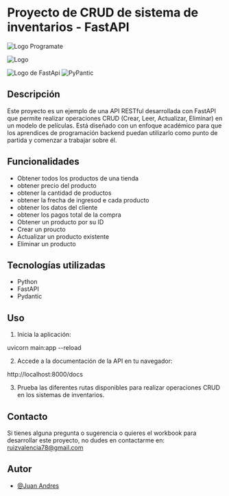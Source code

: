 # Proyecto de CRUD de sistema de inventarios - FastAPI

<img src="img/programate-academy.png" alt="Logo Programate">

![Logo](https://www.python.org/static/community_logos/python-logo-inkscape.svg)

<img src="img/logo-teal.png" alt="Logo de FastApi">

<img src="img/OIP.ktYu1YG5yHsi70F2CL39PwHaCI.png" alt="PyPantic">

## Descripción

Este proyecto es un ejemplo de una API RESTful desarrollada con FastAPI que permite realizar operaciones CRUD (Crear, Leer, Actualizar, Eliminar) en un modelo de películas. Está diseñado con un enfoque académico para que los aprendices de programación backend puedan utilizarlo como punto de partida y comenzar a trabajar sobre él.

## Funcionalidades

- Obtener todos los productos de una tienda
- obtener precio del producto
- obtener la cantidad de productos
- obtener la frecha de ingresod e cada producto
- obtener los datos del cliente
- obtener los pagos total de la compra
- Obtener un producto por su ID
- Crear un proucto
- Actualizar un producto existente
- Eliminar un producto

## Tecnologías utilizadas

- Python
- FastAPI
- Pydantic




## Uso

1. Inicia la aplicación:

uvicorn main:app --reload


2. Accede a la documentación de la API en tu navegador:

http://localhost:8000/docs


3. Prueba las diferentes rutas disponibles para realizar operaciones CRUD en los sistemas de inventarios.

## Contacto

Si tienes alguna pregunta o sugerencia o quieres el workbook para desarrollar este proyecto, no dudes en contactarme en: ruizvalencia78@gmail.com

## Autor


- [@Juan Andres](https://github.com/juan0941)